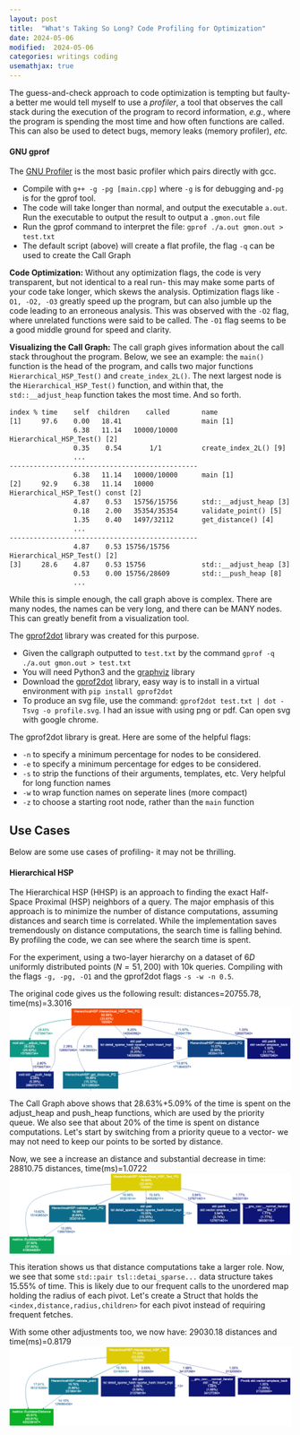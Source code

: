 ```yaml
---
layout: post
title:  "What's Taking So Long? Code Profiling for Optimization"
date: 2024-05-06
modified:  2024-05-06
categories: writings coding
usemathjax: true
---
```


The guess-and-check approach to code optimization is tempting but faulty- a better me would tell myself to use a 
*profiler*, a tool that observes the call stack during the execution of the program to record information, *e.g.*, 
where the program is spending the most time and how often functions are called. This can also be used to detect bugs, 
memory leaks (memory profiler), *etc.*

#### GNU gprof
The [GNU Profiler](https://ftp.gnu.org/old-gnu/Manuals/gprof-2.9.1/html_mono/gprof.html) is the most basic profiler 
which pairs directly with gcc.

  - Compile with `g++ -g -pg [main.cpp]` where `-g` is for debugging and`-pg` is for the gprof tool.
  - The code will take longer than normal, and output the executable `a.out`. Run the executable to output the result to
  output a `.gmon.out` file
  - Run the gprof command to interpret the file: `gprof ./a.out gmon.out > test.txt`
  - The default script (above) will create a flat profile, the flag `-q` can be used to create the Call Graph

**Code Optimization:** Without any optimization flags, the code is very transparent, but not identical to a real run- 
this may make some parts of your code take longer, which skews the analysis. Optimization flags like `-O1, -O2, -O3`
greatly speed up the program, but can also jumble up the code leading to an erroneous analysis. This was observed with
the `-O2` flag, where unrelated functions were said to be called. The `-O1` flag seems to be a good middle ground for 
speed and clarity. 

**Visualizing the Call Graph:**
The call graph gives information about the call stack throughout the program. Below, we see an example: the `main()` 
function is the head of the program, and calls two major functions `Hierarchical_HSP_Test()` and `create_index_2L()`. 
The next largest node is the `Hierarchical_HSP_Test()` function, and within that, the `std::__adjust_heap` function 
takes the most time. And so forth.
~~~
index % time    self  children    called        name
[1]     97.6    0.00   18.41                    main [1]
                6.38   11.14   10000/10000      Hierarchical_HSP_Test() [2]
                0.35    0.54       1/1          create_index_2L() [9]
                ...
-----------------------------------------------
                6.38   11.14   10000/10000      main [1]
[2]     92.9    6.38   11.14   10000            Hierarchical_HSP_Test() const [2]
                4.87    0.53   15756/15756      std::__adjust_heap [3]
                0.18    2.00   35354/35354      validate_point() [5]
                1.35    0.40   1497/32112       get_distance() [4]
                ...
-----------------------------------------------
                4.87    0.53 15756/15756        Hierarchical_HSP_Test() [2]
[3]     28.6    4.87    0.53 15756              std::__adjust_heap [3]
                0.53    0.00 15756/28609        std::__push_heap [8]
                ...
~~~
While this is simple enough, the call graph above is complex. There are many nodes, the names can be 
very long, and there can be MANY nodes. This can greatly benefit from a visualization tool. 

The [gprof2dot](https://github.com/jrfonseca/gprof2dot) library was created for this purpose.
- Given the callgraph outputted to `test.txt` by the command `gprof -q ./a.out gmon.out > test.txt`
- You will need Python3 and the [graphviz](https://graphviz.org/) library
- Download the [gprof2dot](https://github.com/jrfonseca/gprof2dot) library, easy way is to install in a virtual 
environment with `pip install gprof2dot`
- To produce an svg file, use the command: `gprof2dot test.txt | dot -Tsvg -o profile.svg`. I had an issue with 
using png or pdf. Can open svg with google chrome.

The gprof2dot library is great. Here are some of the helpful flags:
- `-n` to specify a minimum percentage for nodes to be considered.
- `-e` to specify a minimum percentage for edges to be considered.
- `-s` to strip the functions of their arguments,  templates, etc. Very helpful for long function names
- `-w` to wrap function names on seperate lines (more compact)
- `-z` to choose a starting root node, rather than the `main` function

## Use Cases
Below are some use cases of profiling- it may not be thrilling. 

#### Hierarchical HSP
The Hierarchical HSP (HHSP) is an approach to finding the exact Half-Space Proximal (HSP) neighbors of a query. The major emphasis of this approach is to minimize the number of distance computations, assuming distances and search time is 
correlated. While the implementation saves tremendously on distance computations, the search time is falling behind. 
By profiling the code, we can see where the search time is spent. 

For the experiment, using a two-layer hierarchy on a dataset of $6D$ uniformly distributed points ($N=51,200$) with 10k 
queries. Compiling with the flags `-g, -pg, -O1` and the gprof2dot flags `-s -w -n 0.5`.

The original code gives us the following result: distances=20755.78, time(ms)=3.3016
<img class="center" style="display:block; margin-left: auto; margin-right: auto; max-height: 400px;" src="/assets/images/coding/profiling/profiling-HHSP-v1.png"/>

The Call Graph above shows that 28.63%+5.09% of the time is spent on the adjust_heap and push_heap functions, which are 
used by the priority queue. We also see that about 20% of the time is spent on distance computations. Let's start by 
switching from a priority queue to a vector- we may not need to keep our points to be sorted by distance.  

Now, we see a increase an distance and substantial decrease in time: 28810.75 distances, time(ms)=1.0722
<img class="center" style="display:block; margin-left: auto; margin-right: auto; max-height: 400px;" src="/assets/images/coding/profiling/profiling-HHSP-v2.png"/>

This iteration shows us that distance computations take a larger role. Now, we see that some `std::pair tsl::detai_sparse...`
data structure takes 15.55% of time. This is likely due to our frequent calls to the unordered map holding the radius 
of each pivot. Let's create a Struct that holds the `<index,distance,radius,children>` for each pivot instead
of requiring frequent fetches. 

With some other adjustments too, we now have: 29030.18 distances and time(ms)=0.8179
<img class="center" style="display:block; margin-left: auto; margin-right: auto; max-height: 400px;" src="/assets/images/coding/profiling/profiling-HHSP-v3.png"/>


